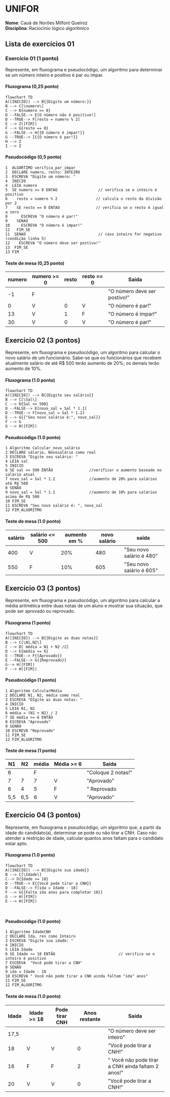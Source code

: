 
# UNIFOR
**Nome**: Cauã de Norões Milfont Queiroz <br>
**Disciplina**: Raciocínio lógico algorítmico

## Lista de exercícios 01

### Exercício 01 (1 ponto)
Represente, em fluxograma e pseudocódigo, um algoritmo para determinar se um número inteiro e positivo é par ou impar.

#### Fluxograma (0,25 ponto)

```mermaid
flowchart TD
A([INICIO]) --> B{{Digite um número:}}
B --> C[\numero\]
C --> D{numero >= 0}
D --FALSE--> E[O número não é positivo!]
D --TRUE--> F[resto = numero % 2]
E --> Z([FIM])
F --> G{resto == 0}
G --FALSE--> H{{O número é impar!}}
G --TRUE--> I{{O número é par!}}
H --> Z
I --> Z
```

#### Pseudocódigo (0,5 ponto)
```
1  ALGORTIMO verifica_par_impar
2  DECLARE numero, resto: INTEIRO
3  ESCREVA "Digite um número: "
4  INICIO
4  LEIA numero
5  SE numero >= 0 ENTAO                  // verifica se o inteiro é positivo
6    resto = numero % 2                 // calcula o resto da divisão por 2
7    SE resto == 0 ENTAO                // verifica se o resto é igual a zero
8      ESCREVA "O número é par!"
9    SENAO
10     ESCREVA "O número é impar!"
11   FIM_SE
11  SENAO                                // caso inteiro for negativo (condição linha 5)
12    ESCREVA "O número deve ser postivo!"
13  FIM_SE
13 FIM
```

#### Teste de mesa (0,25 ponto)
| numero | numero >= 0 | resto | resto == 0 | Saída |
| -- | -- | -- | -- | -- | 
| -1 | F |   |   | "O número deve ser postivo!" |
| 0  | V | 0 | V | "O número é par!" |
| 13 | V | 1 | F | "O número é impar!" |
| 30 | V | 0 | V | "O número é par!" |

## Exercício 02 (3 pontos)
Represente, em fluxograma e pseudocódigo, um algoritmo para calcular o novo salário de um funcionário. 
Sabe-se que os funcionários que recebem atualmente salário de até R$ 500 terão aumento de 20%; os demais terão aumento de 10%.

#### Fluxograma (1.0 ponto)

```mermaid
flowchart TD
A([INICIO]) --> B{{Digite seu salário}}
B --> C[\Sal\]
C --> D{Sal <= 500}
D --FALSE--> E[novo_sal = Sal * 1.1]
D --TRUE--> F[novo_sal = Sal * 1.2]
E --> G{{"Seu novo salário é:", novo_sal}}
F --> G
G --> H([FIM])
```

#### Pseudocódigo (1.0 ponto)

```
1 Algoritmo Calcular_novo_salário
2 DECLARE sálario, Novosalário como real
3 ESCREVA "Digite seu salário: "
4 LEIA sal
5 INICIO
6 SE sal <= 500 ENTÃO                //verificar o aumento baseado no salário atual
7 novo_sal = Sal * 1.2               //aumento de 20% para salários até R$ 500
8 SENÃO                              
9 novo_sal = Sal * 1.1               //aumento de 10% para salários acima de R$ 500
10 FIM_SE
11 ESCREVA "Seu novo salário é: ", novo_sal
12 FIM_ALGORITMO
```

#### Teste de mesa (1.0 ponto)

| salário      | salário <= 500| aumento em % | novo salário| saída | 
|      --      |      --      |      --      |      --      |      --      | 
| 400       | V     | 20% | 480| "Seu novo salário é 480"   |
| 550          | F       | 10%     | 605| "Seu novo salário é 605"  |

## Exercício 03 (3 pontos)
Represente, em fluxograma e pseudocódigo, um algoritmo para calcular a média aritmética entre duas notas de um aluno e mostrar sua situação, que pode ser aprovado ou reprovado.

#### Fluxograma (1 ponto)

```mermaid
flowchart TD
A([INICIO]) --> B{{Digite as duas notas}}
B --> C[\N1,N2\]
C --> D[ média = N1 + N2 /2]
D --> E{média >= 6}
E --TRUE--> F{{Aprovado}}
E --FALSE--> G{{Reprovado}}
G--> H([FIM])
F --> H([FIM])
```

#### Pseudocódigo (1 ponto)

```
1 Algoritmo CalcularMédia
2 DECLARE N1, N2, média como real
3 ESCREVA "DIgite as duas notas: "
4 INICIO
5 LEIA N1, N2
6 média = (N1 + N2) / 2
7 SE média >= 6 ENTÃO
8 ESCREVA "Aprovado"
9 SENÃO
10 ESCREVA "Reprovado"
11 FIM_SE
12 FIM_ALGORITMO
```

#### Teste de mesa (1 ponto)

| N1           | N2           |    média    | Média >= 6   | Saída         | 
|      --      |      --      |      --      |      --      |      --      | 
| 6            |              |     F         |              | "Coloque 2 notas!"   |
| 7            | 7            | 7            | V            | "Aprovado" |
|   6          |    4          |  5          |   F           |" Reprovado |
| 5,5          | 6,5            | 6          | V              | "Aprovado"|
## Exercício 04 (3 pontos)
Represente, em fluxograma e pseudocódigo, um algoritmo que, a partir da idade do candidato(a), determinar se pode ou não tirar a CNH. 
Caso não atender a restrição de idade, calcular quantos anos faltam para o candidato estar apto.

#### Fluxograma (1.0 ponto)

```mermaid
flowchart TD
A([INICIO]) --> B{{Digite sua idade}}
B --> C[\Idade\]
C--> D{Idade >= 18}
D --TRUE--> E{{Você pode tirar a CNH}}
D --FALSE--> F[ida = Idade - 18]
F --> G{{Falta ida anos para completar 18}}
G --> H([FIM])
E --> H([FIM])



```

#### Pseudocódigo (1.0 ponto)

```
1 Algoritmo IdadeCNH
2 DECLARE Ida, res como Inteiro
3 ESCREVA "Digite sua idade: "          
4 INICIO
5 LEIA Idade
6 SE Idade >= 18 ENTÃO                            // verifica se o inteiro é positivo
7 ESCREVA  "Você pode tirar a CNH"
8 SENÃO
9 ida = Idade - 18
10 ESCREVA " Você não pode tirar a CNH ainda faltam "ida" anos"
11 FIM_SE
12 FIM_ALGORITMO
```

#### Teste de mesa (1.0 ponto)

| Idade        | Idade >= 18 | Pode tirar CNH |Anos restante| Saída | 
|      --      |      --      |      --      |      --      |      --      | 
| 17,5         |              |              |              | "O número deve ser inteiro"   |
| 18  | V      | V        | 0    | "Você pode tirar a CNH!" |
| 16           | F        |F                | 2             |" Você não pode tirar a CNH ainda faltam 2 anos!"|
| 20| V | V| 0| "Você pode tirar a CNH!"
